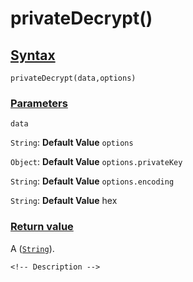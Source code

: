 # privateDecrypt()

<!-- Description -->

## [Syntax]()

    privateDecrypt(data,options)

### [Parameters]()

`data`

`String`: **Default Value** 
`options`

`Object`: **Default Value** 
`options.privateKey`

`String`: **Default Value** 
`options.encoding`

`String`: **Default Value** hex

### [Return value]()

A ([`String`]()).

<!-- ## [Examples]() -->
<!--  -->
    <!-- Description -->
<!--  -->
<!-- ## [See also]() -->
<!--  -->
<!-- -   [link]() -->
